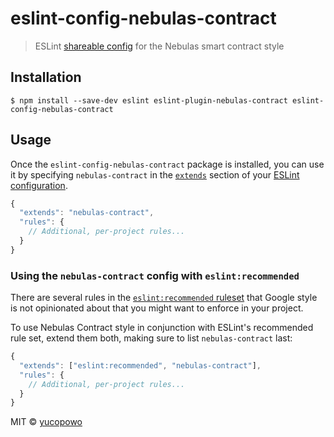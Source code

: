 # eslint-config-nebulas-contract

> ESLint [shareable config](http://eslint.org/docs/developer-guide/shareable-configs.html) for the Nebulas smart contract style


## Installation

```
$ npm install --save-dev eslint eslint-plugin-nebulas-contract eslint-config-nebulas-contract
```


## Usage

Once the `eslint-config-nebulas-contract` package is installed, you can use it by specifying `nebulas-contract` in the [`extends`](http://eslint.org/docs/user-guide/configuring#extending-configuration-files) section of your [ESLint configuration](http://eslint.org/docs/user-guide/configuring).

```js
{
  "extends": "nebulas-contract",
  "rules": {
    // Additional, per-project rules...
  }
}
```

### Using the `nebulas-contract` config with `eslint:recommended`

There are several rules in the [`eslint:recommended` ruleset](http://eslint.org/docs/rules/) that Google style is not opinionated about that you might want to enforce in your project.

To use Nebulas Contract style in conjunction with ESLint's recommended rule set, extend them both, making sure to list `nebulas-contract` last:

```js
{
  "extends": ["eslint:recommended", "nebulas-contract"],
  "rules": {
    // Additional, per-project rules...
  }
}
```

MIT © [yucopowo](https://github.com/yucopowo)

